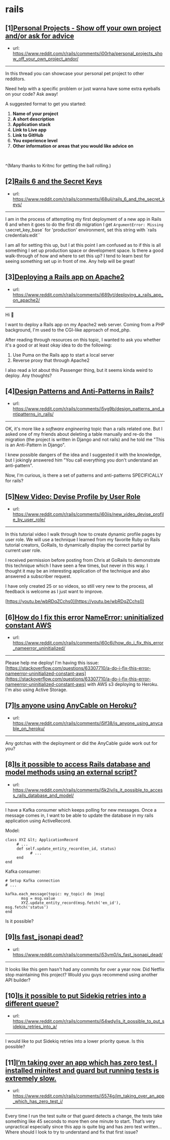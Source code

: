 # rails
## [1][Personal Projects - Show off your own project and/or ask for advice](https://www.reddit.com/r/rails/comments/i00rha/personal_projects_show_off_your_own_project_andor/)
- url: https://www.reddit.com/r/rails/comments/i00rha/personal_projects_show_off_your_own_project_andor/
---
In this thread you can showcase your personal pet project to other redditors.

Need help with a specific problem or just wanna have some extra eyeballs on your code? Ask away!

A suggested format to get you started:

1. **Name of your project**
2. **A short description**
3. **Application stack**
4. **Link to Live app**
5. **Link to GitHub**
6. **You experience level**
7. **Other information or areas that you would like advice on**

 

^(Many thanks to Kritnc for getting the ball rolling.)
## [2][Rails 6 and the Secret Keys](https://www.reddit.com/r/rails/comments/i68uij/rails_6_and_the_secret_keys/)
- url: https://www.reddit.com/r/rails/comments/i68uij/rails_6_and_the_secret_keys/
---
I am in the process of attempting my first deployment of a new app in Rails 6 and when it goes to do the first db migration I get `ArgumentError: Missing \`secret_key_base\` for 'production' environment, set this string with \`rails credentials:edit\``

I am all for setting this up, but I at this point I am confused as to if this is all something I set up production space or development space. Is there a good walk-through of how and where to set this up? I tend to learn best for seeing something set up in front of me. Any help will be great!
## [3][Deploying a Rails app on Apache2](https://www.reddit.com/r/rails/comments/i689yt/deploying_a_rails_app_on_apache2/)
- url: https://www.reddit.com/r/rails/comments/i689yt/deploying_a_rails_app_on_apache2/
---
Hi 👋

I want to deploy a Rails app on my Apache2 web server. Coming from a PHP background, I'm used to the CGI-like approach of mod_php.

After reading through resources on this topic, I wanted to ask you whether it's a good or at least okay idea to do the following:

1.	Use Puma on the Rails app to start a local server
2.	Reverse proxy that through Apache2

I also read a lot about this Passenger thing, but it seems kinda weird to deploy. Any thoughts?
## [4][Design Patterns and Anti-Patterns in Rails?](https://www.reddit.com/r/rails/comments/i5vg9b/design_patterns_and_antipatterns_in_rails/)
- url: https://www.reddit.com/r/rails/comments/i5vg9b/design_patterns_and_antipatterns_in_rails/
---
OK, it's more like a *software engineering* topic than a rails related one. But I asked one of my friends about deleting a table manually and re-do the migration (the project is written in Django and not rails) and he told me "This is an Anti-Pattern in Django". 

I knew possible dangers of the idea and I suggested it with the knowledge, but I jokingly answered him "You call everything you don't understand an anti-pattern". 

Now, I'm curious, is there a set of patterns and anti-patterns SPECIFICALLY for rails?
## [5][New Video: Devise Profile by User Role](https://www.reddit.com/r/rails/comments/i60iis/new_video_devise_profile_by_user_role/)
- url: https://www.reddit.com/r/rails/comments/i60iis/new_video_devise_profile_by_user_role/
---
In this tutorial video I walk through how to create dynamic profile pages by user role.  We will use a technique I learned from my favorite Ruby on Rails tutorial creators, GoRails, to dynamically display the correct partial by current user role.

I received permission before posting from Chris at GoRails to demonstrate this technique which I have seen a few times, but never in this way.  I thought it may be an interesting application of the technique and also answered a subscriber request.  

I have only created 25 or so videos, so still very new to the process, all feedback is welcome as I just want to improve.  

[https://youtu.be/wbRDqZCchs0](https://youtu.be/wbRDqZCchs0)
## [6][How do I fix this error NameError: uninitialized constant AWS](https://www.reddit.com/r/rails/comments/i60c6i/how_do_i_fix_this_error_nameerror_uninitialized/)
- url: https://www.reddit.com/r/rails/comments/i60c6i/how_do_i_fix_this_error_nameerror_uninitialized/
---
Please help me deploy! I'm having this issue:  [https://stackoverflow.com/questions/63307710/a-do-i-fix-this-error-nameerror-uninitialized-constant-aws](https://stackoverflow.com/questions/63307710/a-do-i-fix-this-error-nameerror-uninitialized-constant-aws)  with AWS s3 deploying to Heroku. I'm also using Active Storage.
## [7][Is anyone using AnyCable on Heroku?](https://www.reddit.com/r/rails/comments/i5lf38/is_anyone_using_anycable_on_heroku/)
- url: https://www.reddit.com/r/rails/comments/i5lf38/is_anyone_using_anycable_on_heroku/
---
Any gotchas with the deployment or did the AnyCable guide work out for you?
## [8][Is it possible to access Rails database and model methods using an external script?](https://www.reddit.com/r/rails/comments/i5k2iv/is_it_possible_to_access_rails_database_and_model/)
- url: https://www.reddit.com/r/rails/comments/i5k2iv/is_it_possible_to_access_rails_database_and_model/
---
I have a Kafka consumer which keeps polling for new messages. Once a message comes in, I want to be able to update the database in my rails application using ActiveRecord. 


Model:


    class XYZ &lt; ApplicationRecord
         # ...
         def self.update_entity_record(en_id, status)
               # ...
         end
    end


Kafka consumer:


    # Setup Kafka connection
    # ...

    kafka.each_message(topic: my_topic) do |msg|
           msg = msg.value
           XYZ.update_entity_record(msg.fetch('en_id'), msg.fetch('status')
    end


Is it possible?
## [9][Is fast_jsonapi dead?](https://www.reddit.com/r/rails/comments/i53vm0/is_fast_jsonapi_dead/)
- url: https://www.reddit.com/r/rails/comments/i53vm0/is_fast_jsonapi_dead/
---
It looks like this gem hasn't had any commits for over a year now. Did Netflix stop maintaining this project? Would you guys recommend using another API builder?
## [10][Is it possible to put Sidekiq retries into a different queue?](https://www.reddit.com/r/rails/comments/i54wdy/is_it_possible_to_put_sidekiq_retries_into_a/)
- url: https://www.reddit.com/r/rails/comments/i54wdy/is_it_possible_to_put_sidekiq_retries_into_a/
---
I would like to put Sidekiq retries into a lower priority queue. Is this possible?
## [11][I’m taking over an app which has zero test. I installed minitest and guard but running tests is extremely slow.](https://www.reddit.com/r/rails/comments/i5574g/im_taking_over_an_app_which_has_zero_test_i/)
- url: https://www.reddit.com/r/rails/comments/i5574g/im_taking_over_an_app_which_has_zero_test_i/
---
Every time I run the test suite or that guard detects a change, the tests take something like 45 seconds to more then one minute to start. That’s very unpractical especially since this app is quite big and has zero test written... Where should I look to try to understand and fix that first issue?
